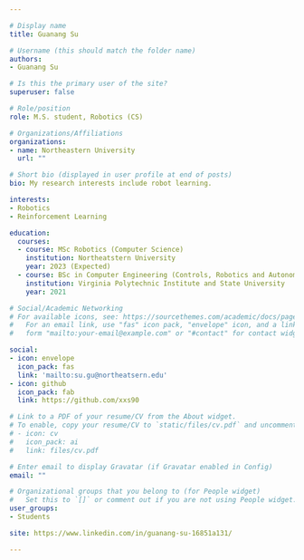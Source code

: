 ```yaml
---

# Display name
title: Guanang Su

# Username (this should match the folder name)
authors:
- Guanang Su

# Is this the primary user of the site?
superuser: false

# Role/position
role: M.S. student, Robotics (CS)

# Organizations/Affiliations
organizations:
- name: Northeastern University
  url: ""

# Short bio (displayed in user profile at end of posts)
bio: My research interests include robot learning.

interests:
- Robotics
- Reinforcement Learning

education:
  courses:
  - course: MSc Robotics (Computer Science)
    institution: Northeatstern University
    year: 2023 (Expected)
  - course: BSc in Computer Engineering (Controls, Robotics and Autonomy)
    institution: Virginia Polytechnic Institute and State University
    year: 2021

# Social/Academic Networking
# For available icons, see: https://sourcethemes.com/academic/docs/page-builder/#icons
#   For an email link, use "fas" icon pack, "envelope" icon, and a link in the
#   form "mailto:your-email@example.com" or "#contact" for contact widget.

social:
- icon: envelope
  icon_pack: fas
  link: 'mailto:su.gu@northeatsern.edu'
- icon: github
  icon_pack: fab
  link: https://github.com/xxs90

# Link to a PDF of your resume/CV from the About widget.
# To enable, copy your resume/CV to `static/files/cv.pdf` and uncomment the lines below.
# - icon: cv
#   icon_pack: ai
#   link: files/cv.pdf

# Enter email to display Gravatar (if Gravatar enabled in Config)
email: ""

# Organizational groups that you belong to (for People widget)
#   Set this to `[]` or comment out if you are not using People widget.
user_groups:
- Students

site: https://www.linkedin.com/in/guanang-su-16851a131/

---
```


<!-- #<meta http-equiv = "refresh" content = " 0 ; url = https://pointw.github.io/"/> -->
